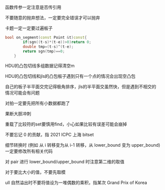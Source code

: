 函数传参一定注意是否传引用

不要随意的抛弃想法，一定要完全错误才可以抛弃

卡题一定一定要过遍板子

```c++
bool on_segment(const Point &t)const{
        if(sgn((t-s)*(t-e))>0)return 0;
        double tmp=(t-s)^(t-e);
        return sgn(tmp)==0;
    }
```

HDU的凸包切线多组数据记得清空m

HDU的凸包切线和jls的凸包板子遇到只有一个点的情况会出现空凸包

自己的板子半平面交完记得极角排序，jls的半平面交虽然快，但是遇到不相交的情况可能会有问题

对拍一定要先把所有小数据都跑了

果断大胆冲刺

重载了比较符的set要慎用find，小心如果比较有误差可能会崩掉

不要忘记 0 的贡献，指 2021 ICPC 上海 bitset

细节转换时 (例如 从 i 转移变为从 i-1 转移，从 lower_bound 变为 upper_bound) 一定要修改所有相关代码

对 pair 进行 lower_bound/upper_bound 时注意第二维的取值

对于要比大小的值，不要先取模

ull 自然溢出时不要将值设为一堆偶数的乘积，指某次 Grand Prix of Korea
